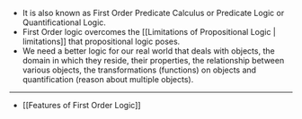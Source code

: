 - It is also known as First Order Predicate Calculus or Predicate Logic or Quantificational Logic.
- First Order logic overcomes the [[Limitations of Propositional Logic | limitations]] that propositional logic poses.
- We need a better logic for our real world that deals with objects, the domain in which they reside, their properties, the relationship between various objects, the transformations (functions) on objects and quantification (reason about multiple objects).

----
- [[Features of First Order Logic]]
